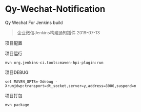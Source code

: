 # Qy-Wechat-Notification
Qy  Wechat For Jenkins build

> 企业微信Jenkins构建通知插件
> 2019-07-13

项目配置


项目运行
```
mvn org.jenkins-ci.tools:maven-hpi-plugin:run
```

项目DEBUG
````
set MAVEN_OPTS=-Xdebug -Xrunjdwp:transport=dt_socket,server=y,address=8000,suspend=n
````

项目打包
````
mvn package
````
